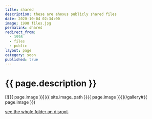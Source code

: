 ```yaml
---
title: shared
description: these are ahoxus publicly shared files
date: 2020-10-04 02:34:00
image: 1998 files.jpg
permalink: shared
redirect_from:
  - 1998 
  - files
  - public
layout: page
category: soon
published: true
---
```


# {{ page.description }}

[![{{ page.image }}]({{ site.image_path }}{{ page.image }})](/gallery#{{ page.image }})

[see the whole folder on disroot](https://cloud.disroot.org/s/CPjzdkbJi4BHwbw).
